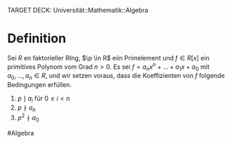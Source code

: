 TARGET DECK: Universität::Mathematik::Algebra

$\newcommand{\Q}{\mathbb Q}$
$\newcommand{\R}{\mathbb R}$
$\newcommand{\C}{\mathbb C}$
$\newcommand{\F}{\mathbb F}$
$\newcommand{\Z}{\mathbb Z}$


# Definition
Sei $R$ en faktorieller RIng, $\p \in R$ eiin Primelement und $f \in R[x]$ ein primitives Polynom vom Grad $n > 0$. Es sei $f = a_nx^n +... + a_1x + a_0$ mit $a_0 , ..., a_n \in R$, und wir setzen voraus, dass die Koeffizienten von $f$ folgende Bedingungen erfüllen.
1. $p \mid a_i$ für $0 \leq i < n$
2. $p\nmid a_n$
3. $p^2 \nmid a_0$


#Algebra 


